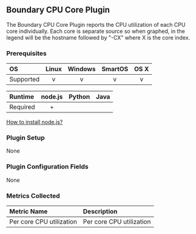 Boundary CPU Core Plugin
------------------------

The Boundary CPU Core Plugin reports the CPU utilization of each CPU core individually. Each core is separate source so when graphed, in the legend will be the hostname followed by "-CX" where X is the core index.

### Prerequisites

|     OS    | Linux | Windows | SmartOS | OS X |
|:----------|:-----:|:-------:|:-------:|:----:|
| Supported |   v   |    v    |    v    |  v   |


|  Runtime | node.js | Python | Java |
|:---------|:-------:|:------:|:----:|
| Required |    +    |        |      |

[How to install node.js?](https://help.boundary.com/hc/articles/202360701)

### Plugin Setup
None

### Plugin Configuration Fields
None

### Metrics Collected

|Metric Name             |Description                                                   |
|:-----------------------|:-------------------------------------------------------------|
|Per core CPU utilization|Per core CPU utilization                                      |

